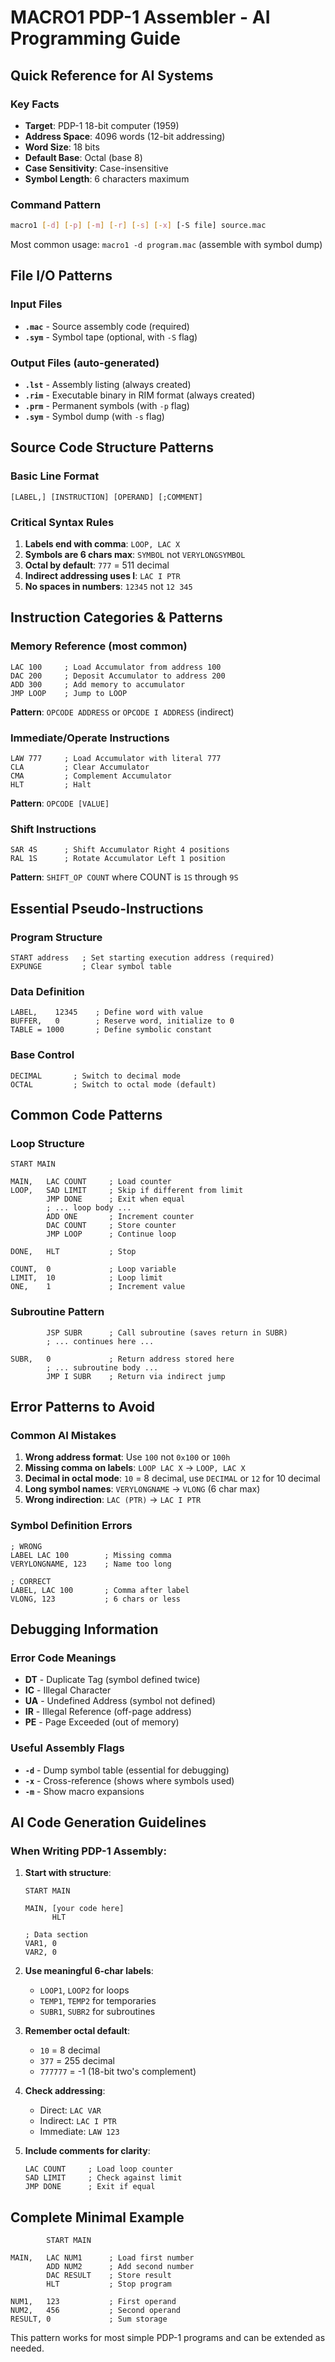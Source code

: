 # MACRO1 PDP-1 Assembler - AI Programming Guide

## Quick Reference for AI Systems

### Key Facts
- **Target**: PDP-1 18-bit computer (1959)
- **Address Space**: 4096 words (12-bit addressing)
- **Word Size**: 18 bits
- **Default Base**: Octal (base 8)
- **Case Sensitivity**: Case-insensitive
- **Symbol Length**: 6 characters maximum

### Command Pattern
```bash
macro1 [-d] [-p] [-m] [-r] [-s] [-x] [-S file] source.mac
```
Most common usage: `macro1 -d program.mac` (assemble with symbol dump)

## File I/O Patterns

### Input Files
- **`.mac`** - Source assembly code (required)
- **`.sym`** - Symbol tape (optional, with `-S` flag)

### Output Files (auto-generated)
- **`.lst`** - Assembly listing (always created)
- **`.rim`** - Executable binary in RIM format (always created)
- **`.prm`** - Permanent symbols (with `-p` flag)
- **`.sym`** - Symbol dump (with `-s` flag)

## Source Code Structure Patterns

### Basic Line Format
```
[LABEL,] [INSTRUCTION] [OPERAND] [;COMMENT]
```

### Critical Syntax Rules
1. **Labels end with comma**: `LOOP, LAC X`
2. **Symbols are 6 chars max**: `SYMBOL` not `VERYLONGSYMBOL`
3. **Octal by default**: `777` = 511 decimal
4. **Indirect addressing uses I**: `LAC I PTR`
5. **No spaces in numbers**: `12345` not `12 345`

## Instruction Categories & Patterns

### Memory Reference (most common)
```assembly
LAC 100     ; Load Accumulator from address 100
DAC 200     ; Deposit Accumulator to address 200
ADD 300     ; Add memory to accumulator
JMP LOOP    ; Jump to LOOP
```
**Pattern**: `OPCODE ADDRESS` or `OPCODE I ADDRESS` (indirect)

### Immediate/Operate Instructions
```assembly
LAW 777     ; Load Accumulator with literal 777
CLA         ; Clear Accumulator
CMA         ; Complement Accumulator  
HLT         ; Halt
```
**Pattern**: `OPCODE [VALUE]`

### Shift Instructions
```assembly
SAR 4S      ; Shift Accumulator Right 4 positions
RAL 1S      ; Rotate Accumulator Left 1 position
```
**Pattern**: `SHIFT_OP COUNT` where COUNT is `1S` through `9S`

## Essential Pseudo-Instructions

### Program Structure
```assembly
START address   ; Set starting execution address (required)
EXPUNGE         ; Clear symbol table
```

### Data Definition
```assembly
LABEL,    12345    ; Define word with value
BUFFER,   0        ; Reserve word, initialize to 0
TABLE = 1000       ; Define symbolic constant
```

### Base Control
```assembly
DECIMAL       ; Switch to decimal mode
OCTAL         ; Switch to octal mode (default)
```

## Common Code Patterns

### Loop Structure
```assembly
START MAIN

MAIN,   LAC COUNT     ; Load counter
LOOP,   SAD LIMIT     ; Skip if different from limit  
        JMP DONE      ; Exit when equal
        ; ... loop body ...
        ADD ONE       ; Increment counter
        DAC COUNT     ; Store counter
        JMP LOOP      ; Continue loop

DONE,   HLT           ; Stop

COUNT,  0             ; Loop variable
LIMIT,  10            ; Loop limit
ONE,    1             ; Increment value
```

### Subroutine Pattern
```assembly
        JSP SUBR      ; Call subroutine (saves return in SUBR)
        ; ... continues here ...

SUBR,   0             ; Return address stored here
        ; ... subroutine body ...
        JMP I SUBR    ; Return via indirect jump
```

## Error Patterns to Avoid

### Common AI Mistakes
1. **Wrong address format**: Use `100` not `0x100` or `100h`
2. **Missing comma on labels**: `LOOP LAC X` → `LOOP, LAC X`
3. **Decimal in octal mode**: `10` = 8 decimal, use `DECIMAL` or `12` for 10 decimal
4. **Long symbol names**: `VERYLONGNAME` → `VLONG` (6 char max)
5. **Wrong indirection**: `LAC (PTR)` → `LAC I PTR`

### Symbol Definition Errors
```assembly
; WRONG
LABEL LAC 100        ; Missing comma
VERYLONGNAME, 123    ; Name too long

; CORRECT  
LABEL, LAC 100       ; Comma after label
VLONG, 123           ; 6 chars or less
```

## Debugging Information

### Error Code Meanings
- **DT** - Duplicate Tag (symbol defined twice)
- **IC** - Illegal Character
- **UA** - Undefined Address (symbol not defined)
- **IR** - Illegal Reference (off-page address)
- **PE** - Page Exceeded (out of memory)

### Useful Assembly Flags
- **`-d`** - Dump symbol table (essential for debugging)
- **`-x`** - Cross-reference (shows where symbols used)
- **`-m`** - Show macro expansions

## AI Code Generation Guidelines

### When Writing PDP-1 Assembly:

1. **Start with structure**:
   ```assembly
   START MAIN
   
   MAIN, [your code here]
         HLT
   
   ; Data section
   VAR1, 0
   VAR2, 0
   ```

2. **Use meaningful 6-char labels**:
   - `LOOP1`, `LOOP2` for loops
   - `TEMP1`, `TEMP2` for temporaries  
   - `SUBR1`, `SUBR2` for subroutines

3. **Remember octal default**:
   - `10` = 8 decimal
   - `377` = 255 decimal
   - `777777` = -1 (18-bit two's complement)

4. **Check addressing**:
   - Direct: `LAC VAR`
   - Indirect: `LAC I PTR`
   - Immediate: `LAW 123`

5. **Include comments for clarity**:
   ```assembly
   LAC COUNT     ; Load loop counter
   SAD LIMIT     ; Check against limit
   JMP DONE      ; Exit if equal
   ```

## Complete Minimal Example
```assembly
        START MAIN

MAIN,   LAC NUM1      ; Load first number
        ADD NUM2      ; Add second number  
        DAC RESULT    ; Store result
        HLT           ; Stop program

NUM1,   123           ; First operand
NUM2,   456           ; Second operand  
RESULT, 0             ; Sum storage
```

This pattern works for most simple PDP-1 programs and can be extended as needed.